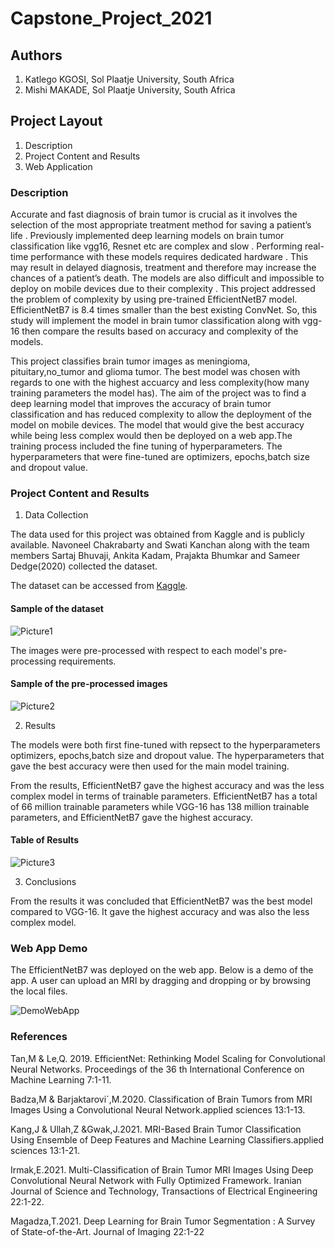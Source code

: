 # Capstone_Project_2021

## **Authors**

1. Katlego KGOSI, Sol Plaatje University, South Africa
2. Mishi MAKADE, Sol Plaatje University, South Africa

## **Project Layout**

1. Description
2. Project Content and Results
3. Web Application


### **Description**

Accurate and fast diagnosis of brain tumor is crucial as it involves the selection of the most appropriate treatment method for saving a patient’s life . Previously implemented deep learning models on brain tumor classification like vgg16, Resnet etc are complex and slow . Performing real-time performance with these models requires dedicated hardware . This may result in delayed diagnosis, treatment and therefore may increase the chances of a patient’s death. The models are also difficult and impossible to deploy on mobile devices due to their complexity . This project addressed the problem of complexity by using pre-trained EfficientNetB7 model.
EfficientNetB7 is 8.4 times smaller than the best existing ConvNet. So, this study will implement the model in brain tumor classification along with vgg-16 then compare the results based on accuracy and complexity of the models. 

This project classifies brain tumor images as meningioma, pituitary,no_tumor and glioma tumor.  The best model was chosen with regards to one with the highest accuarcy and less complexity(how many training parameters the model has). The aim of the project was to find a deep learning model that improves the accuracy of brain tumor classification and has reduced complexity to allow the deployment of the model on mobile devices. The model that would give the best accuracy while being less complex would then be deployed on a web app.The training process included the fine tuning of hyperparameters. The hyperparameters that were fine-tuned are optimizers, epochs,batch size and dropout value.

### **Project Content and Results**

1. Data Collection

The data used for this project was obtained from Kaggle and is  publicly available. Navoneel Chakrabarty and Swati Kanchan along with the team members Sartaj Bhuvaji, Ankita Kadam, Prajakta Bhumkar and Sameer Dedge(2020) collected the dataset.

The dataset can be accessed from [Kaggle](https://www.kaggle.com/sartajbhuvaji/brain-tumor-classification-mri).

#### **Sample of the dataset**


![Picture1](https://user-images.githubusercontent.com/83508295/155328394-b7416b1d-9fef-4357-a436-2656df964fa3.png)

The images were pre-processed with respect to each model's pre-processing requirements.

#### **Sample of the pre-processed images**

![Picture2](https://user-images.githubusercontent.com/83508295/155329044-5bfc6953-c48a-41bc-8c90-435729ed35eb.png)

2. Results

The models were both first fine-tuned with repsect to the hyperparameters optimizers, epochs,batch size and dropout value. The hyperparameters that gave the best accuracy were then used for the main model training.

From the results, EfficientNetB7  gave the highest accuracy and was the less complex model in terms of trainable parameters.
EfficientNetB7 has a total of 66 million trainable parameters while VGG-16 has 138 million trainable parameters, and EfficientNetB7 gave the highest accuracy. 

#### **Table of Results**



 ![Picture3](https://user-images.githubusercontent.com/83508295/155330703-b207eae2-cf20-4bb2-84dd-3be370f24540.png)

 
 
 3. Conclusions
 
 From the results it was concluded that EfficientNetB7 was the best model compared to VGG-16. It gave the highest accuracy and was also the less complex model.
 
 ### **Web App Demo**
 
 The EfficientNetB7 was deployed on the web app. Below is a demo of the app. A user can upload an MRI by dragging and dropping or by browsing the local files.
 
 
![DemoWebApp](https://user-images.githubusercontent.com/83508295/155421585-e130aa3a-d71e-45b6-a97a-12153577aca1.png)

### **References**

Tan,M & Le,Q. 2019. EfficientNet: Rethinking Model Scaling for Convolutional Neural Networks. Proceedings of the 36 th International Conference on Machine Learning 7:1-11.

Badza,M & Barjaktarovi´,M.2020. Classification of Brain Tumors from MRI Images Using a Convolutional Neural Network.applied sciences 13:1-13.


Kang,J & Ullah,Z &Gwak,J.2021. MRI-Based Brain Tumor Classification Using Ensemble of Deep Features and Machine Learning Classifiers.applied sciences 13:1-21.

Irmak,E.2021. Multi-Classification of Brain Tumor MRI Images Using Deep Convolutional Neural Network with Fully Optimized Framework. Iranian Journal of Science and Technology, Transactions of Electrical Engineering 22:1-22.

Magadza,T.2021. Deep Learning for Brain Tumor Segmentation : A Survey of State-of-the-Art. Journal of Imaging 22:1-22











